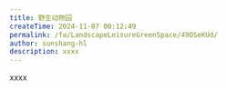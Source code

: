 ```yaml
---
title: 野生动物园
createTime: 2024-11-07 00:12:49
permalink: /fa/LandscapeLeisureGreenSpace/49OSeKUd/
author: sunshang-hl
description: xxxx
---
```


xxxx